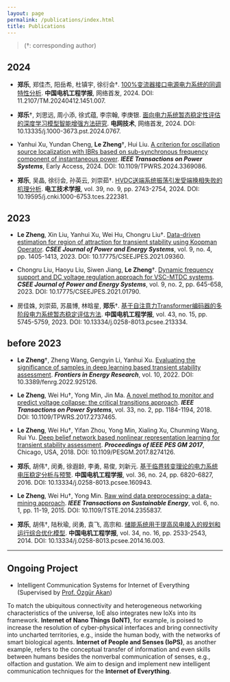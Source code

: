 ```yaml
---
layout: page
permalink: /publications/index.html
title: Publications
---
```


> (†: corresponding author)

## 2024
- **郑乐**, 郑佳杰, 阳岳希, 杜镇宇, 徐衍会†. [100%变流器接口电源电力系统的同调特性分析](https://kns.cnki.net/kcms2/article/abstract?v=sKJ9SXrFdEpj5mGdttToHA_B2HXCLmZ3RTThUXPzkE9EB75GIjfRlQdBcRRDk-2RuoXR0z-noGTIUIVPkjC_KnmuuFTY849f-zNr_0c2afWiCQ6daTRyRybDarRdjRFP8bkXXTZ2aqrp_LIxTeGy8hCp_KzeTSYDHc3Y-wCYK-8GbXoQxIBnOSWQBJi_WEs6&uniplatform=NZKPT&language=CHS/). **中国电机工程学报**, 网络首发, 2024. DOI: 11.2107/TM.20240412.1451.007.<br>

- **郑乐**†, 刘思远, 周小添, 徐式蕴, 李宗翰, 李庚银. [面向电力系统暂态稳定性评估的深度学习模型智能增强方法研究](https://kns.cnki.net/kcms2/article/abstract?v=sKJ9SXrFdEpPyWSw8yMzVObDguqHirE4wCYUGFdOLzUzi21X_dsJIkN8yUYlzxkaKJQMPwd4Fdrr8JS4_X_DcrFulLxg3kqgE-NmP-k5B3tdEbiiEqRbmnn-Pb3qlufBv7BOUzX1UGc3P0CHI9ZSidisxcjq8m6xncDpVEiGm1QN0cY_12IS79Vo_njlF2C_&uniplatform=NZKPT&language=CHS/). **电网技术**, 网络首发, 2024. DOI: 10.13335/j.1000-3673.pst.2024.0767.<br>

- Yanhui Xu, Yundan Cheng, **Le Zheng**†, Hui Liu. [A criterion for oscillation source localization with IBRs based on sub-synchronous frequency component of instantaneous power](https://ieeexplore.ieee.org/document/10444031/). ***IEEE Transactions on Power Systems***, Early Access, 2024. DOI: 10.1109/TPWRS.2024.3369086.<br>

- **郑乐**, 吴晶, 徐衍会, 孙英云, 刘崇茹†. [HVDC送端系统振荡引发受端换相失败的机理分析](https://kns.cnki.net/kcms2/article/abstract?v=sKJ9SXrFdEpKkcfY48oGi5vhCtnBDdueRU8ksy54_P9zEAYWaBS5Msk7rpVbRoc7ofkxszYrUPfRyu6zTHFn8jAo0MOnWxVryDVQOiqv8hY12jmTA3XRcK-PknaNjbREWfiIzFD0hbsgS4mzC-lz6Gx3Et8JC9jzXDNddFbdyGX2IOZGQYQiUJnrQqB_FDmP&uniplatform=NZKPT&language=CHS/). **电工技术学报**, vol. 39, no. 9, pp. 2743-2754, 2024. DOI: 10.19595/j.cnki.1000-6753.tces.222381.<br>

## 2023
- **Le Zheng**, Xin Liu, Yanhui Xu, Wei Hu, Chongru Liu†. [Data-driven estimation for region of attraction for transient stability using Koopman Operator](https://ieeexplore.ieee.org/document/9917430/). ***CSEE Journal of Power and Energy Systems***, vol. 9, no. 4, pp. 1405-1413, 2023. DOI: 10.17775/CSEEJPES.2021.09360.<br>

- Chongru Liu, Haoyu Liu, Siwen Jiang, **Le Zheng**†. [Dynamic frequency support and DC voltage regulation approach for VSC-MTDC systems](https://ieeexplore.ieee.org/document/9671036/). ***CSEE Journal of Power and Energy Systems***, vol. 9, no. 2, pp. 645-658, 2023. DOI: 10.17775/CSEEJPES.2021.01790.<br>

- 房佳姝, 刘崇茹, 苏晨博, 林晗星, **郑乐**†. [基于自注意力Transformer编码器的多阶段电力系统暂态稳定评估方法](https://kns.cnki.net/kcms2/article/abstract?v=sKJ9SXrFdEpHi1mb8dYacHzaImjjK73FTP3Z6l6UD3AsZMDRNxMXpe3I6yj7AkUYZuBGR8QbzIIMjh3vqwUVGZB86erkgu2vnG5vl6yhlAr-JVXv-CfzZo5hCFYnrOer20z6xrSw1F7k3jhyjQ7hAl3enzXm3fY1eNAfiZ3REKFMYTJCo9huKXL8jrUP_HCl&uniplatform=NZKPT&language=CHS/). **中国电机工程学报**, vol. 43, no. 15, pp. 5745-5759, 2023. DOI: 10.13334/j.0258-8013.pcsee.213334.<br>

## before 2023
- **Le Zheng**†, Zheng Wang, Gengyin Li, Yanhui Xu. [Evaluating the significance of samples in deep learning based transient stability assessment](https://www.frontiersin.org/journals/energy-research/articles/10.3389/fenrg.2022.925126/full/). ***Frontiers in Energy Research***, vol. 10, 2022. DOI: 10.3389/fenrg.2022.925126.<br>

- **Le Zheng**, Wei Hu†, Yong Min, Jin Ma. [A novel method to monitor and predict voltage collapse: the critical transitions approach](https://ieeexplore.ieee.org/document/8004464/). ***IEEE Transactions on Power Systems***, vol. 33, no. 2, pp. 1184-1194, 2018. DOI: 10.1109/TPWRS.2017.2737465.<br>

- **Le Zheng**, Wei Hu†, Yifan Zhou, Yong Min, Xialing Xu, Chunming Wang, Rui Yu. [Deep belief network based nonlinear representation learning for transient stability assessment](https://ieeexplore.ieee.org/document/8274126/). ***Proceedings of IEEE PES GM 2017***, Chicago, USA, 2018. DOI: 10.1109/PESGM.2017.8274126.<br>

- **郑乐**, 胡伟†, 闵勇, 徐遐龄, 李勇, 易俊, 刘新元. [基于临界转变理论的电力系统电压稳定分析与预警](https://kns.cnki.net/kcms2/article/abstract?v=sKJ9SXrFdEpVGjdvlcqOhrM1jWpxoToPEwRkimVk13olsAg2DX_RfDKGn1CMgyz3GyJnL68PxaV51Pyn6zXBH0Y8Avx1dQBCte4VJzgnpDBuG0i63OGd8CUaXfxBl1dC3xOQJwCkVax4nVmOoIf5ctkBU1awnQuTKL7otpC4g06N_gDsdZ0OFMCQ_A0S5VdL&uniplatform=NZKPT&language=CHS/). **中国电机工程学报**, vol. 36, no. 24, pp. 6820-6827, 2016. DOI: 10.13334/j.0258-8013.pcsee.160943.<br>

- **Le Zheng**, Wei Hu†, Yong Min. [Raw wind data preprocessing: a data-mining approach](https://ieeexplore.ieee.org/document/6912961/). ***IEEE Transactions on Sustainable Energy***, vol. 6, no. 1, pp. 11-19, 2015. DOI: 10.1109/TSTE.2014.2355837.<br>

- **郑乐**, 胡伟†, 陆秋瑜, 闵勇, 袁飞, 高宗和. [储能系统用于提高风电接入的规划和运行综合优化模型](https://kns.cnki.net/kcms2/article/abstract?v=sKJ9SXrFdEoTkZ1BJ15xZphWnknDLNHDgKv_Tw-xFnOZ3CNgO08c-ymwyFRlt2AZ3h7bTsSDiQw2WB7KL_uTy4TmqSZQmRQQ7hCAak_01X0eWvjM8tv6JaS68eFnDUHuqrQDNei86zi7layWYBa8Xcn-l5yk-gv9z3Ocp9w6jfLpV1Uqkp427-q4Bx4D-FVR&uniplatform=NZKPT&language=CHS/). **中国电机工程学报**, vol. 34, no. 16, pp. 2533-2543, 2014. DOI: 10.13334/j.0258-8013.pcsee.2014.16.003.<br>

---

## Ongoing Project

- Intelligent Communication Systems for Internet of Everything (Supervised by [Prof. Özgür Akan](https://www.eng.cam.ac.uk/profiles/oba21))

To match the ubiquitous connectivity and heterogeneous networking characteristics of the universe, IoE also integrates new IoXs into its framework. **Internet of Nano Things (IoNT)**, for example, is poised to increase the resolution of cyber-physical interfaces and bring connectivity into uncharted territories, e.g., inside the human body, with the networks of smart biological agents. **Internet of People and Senses (IoPS)**, as another example, refers to the conceptual transfer of information and even skills between humans besides the nonverbal communication of senses, e.g., olfaction and gustation. We aim to design and implement new intelligent communication techniques for the **Internet of Everything**.

<br>

